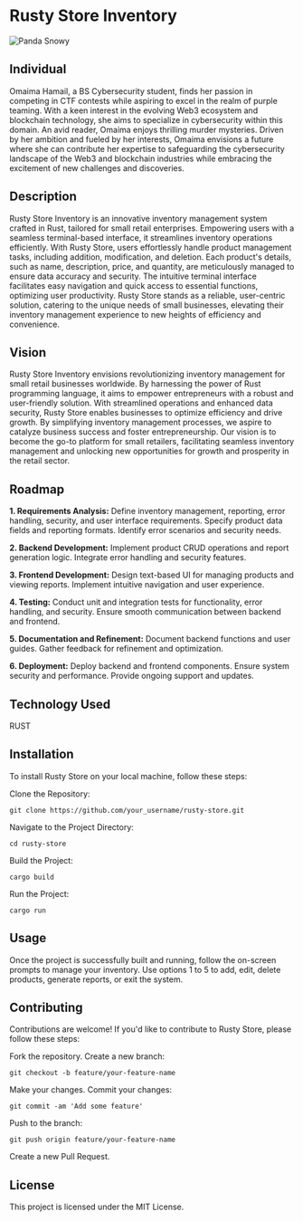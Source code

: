 # Rusty Store Inventory

![Panda Snowy](https://github.com/omaimahamail/Rusty-Store-Inventory/assets/121556043/3366c3cc-cae9-4eb1-a50a-c79ca5cb55a4)


## Individual
Omaima Hamail, a BS Cybersecurity student, finds her passion in competing in CTF contests while aspiring to excel in the realm of purple teaming. With a keen interest in the evolving Web3 ecosystem and blockchain technology, she aims to specialize in cybersecurity within this domain. An avid reader, Omaima enjoys thrilling murder mysteries. Driven by her ambition and fueled by her interests, Omaima envisions a future where she can contribute her expertise to safeguarding the cybersecurity landscape of the Web3 and blockchain industries while embracing the excitement of new challenges and discoveries.

## Description
Rusty Store Inventory is an innovative inventory management system crafted in Rust, tailored for small retail enterprises. Empowering users with a seamless terminal-based interface, it streamlines inventory operations efficiently. With Rusty Store, users effortlessly handle product management tasks, including addition, modification, and deletion. Each product's details, such as name, description, price, and quantity, are meticulously managed to ensure data accuracy and security. The intuitive terminal interface facilitates easy navigation and quick access to essential functions, optimizing user productivity. Rusty Store stands as a reliable, user-centric solution, catering to the unique needs of small businesses, elevating their inventory management experience to new heights of efficiency and convenience.

## Vision
Rusty Store Inventory envisions revolutionizing inventory management for small retail businesses worldwide. By harnessing the power of Rust programming language, it aims to empower entrepreneurs with a robust and user-friendly solution. With streamlined operations and enhanced data security, Rusty Store enables businesses to optimize efficiency and drive growth. By simplifying inventory management processes, we aspire to catalyze business success and foster entrepreneurship. Our vision is to become the go-to platform for small retailers, facilitating seamless inventory management and unlocking new opportunities for growth and prosperity in the retail sector.

## Roadmap
**1. Requirements Analysis:**
Define inventory management, reporting, error handling, security, and user interface requirements.
Specify product data fields and reporting formats.
Identify error scenarios and security needs.

**2. Backend Development:**
Implement product CRUD operations and report generation logic.
Integrate error handling and security features.

**3. Frontend Development:**
Design text-based UI for managing products and viewing reports.
Implement intuitive navigation and user experience.

**4. Testing:**
Conduct unit and integration tests for functionality, error handling, and security.
Ensure smooth communication between backend and frontend.

**5. Documentation and Refinement:**
Document backend functions and user guides.
Gather feedback for refinement and optimization.

**6. Deployment:**
Deploy backend and frontend components.
Ensure system security and performance.
Provide ongoing support and updates.

## Technology Used
RUST

## Installation
To install Rusty Store on your local machine, follow these steps:

Clone the Repository:
```
git clone https://github.com/your_username/rusty-store.git
```
Navigate to the Project Directory:
```
cd rusty-store
```
Build the Project:
```
cargo build
```
Run the Project:
```
cargo run
```

## Usage
Once the project is successfully built and running, follow the on-screen prompts to manage your inventory. Use options 1 to 5 to add, edit, delete products, generate reports, or exit the system.

## Contributing
Contributions are welcome! If you'd like to contribute to Rusty Store, please follow these steps:

Fork the repository.
Create a new branch:
```
git checkout -b feature/your-feature-name
```
Make your changes.
Commit your changes: 
```
git commit -am 'Add some feature'
```
Push to the branch:
```
git push origin feature/your-feature-name
```
Create a new Pull Request.

## License
This project is licensed under the MIT License.
